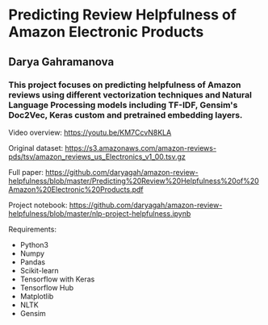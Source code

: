 # Predicting Review Helpfulness of Amazon Electronic Products
## Darya Gahramanova

### This project focuses on predicting helpfulness of Amazon reviews using different vectorization techniques and Natural Language Processing models including TF-IDF, Gensim's Doc2Vec, Keras custom and pretrained embedding layers.

Video overview: https://youtu.be/KM7CcvN8KLA

Original dataset: https://s3.amazonaws.com/amazon-reviews-pds/tsv/amazon_reviews_us_Electronics_v1_00.tsv.gz

Full paper: https://github.com/daryagah/amazon-review-helpfulness/blob/master/Predicting%20Review%20Helpfulness%20of%20Amazon%20Electronic%20Products.pdf

Project notebook: https://github.com/daryagah/amazon-review-helpfulness/blob/master/nlp-project-helpfulness.ipynb

Requirements:
- Python3
- Numpy
- Pandas
- Scikit-learn
- Tensorflow with Keras
- Tensorflow Hub
- Matplotlib
- NLTK
- Gensim
